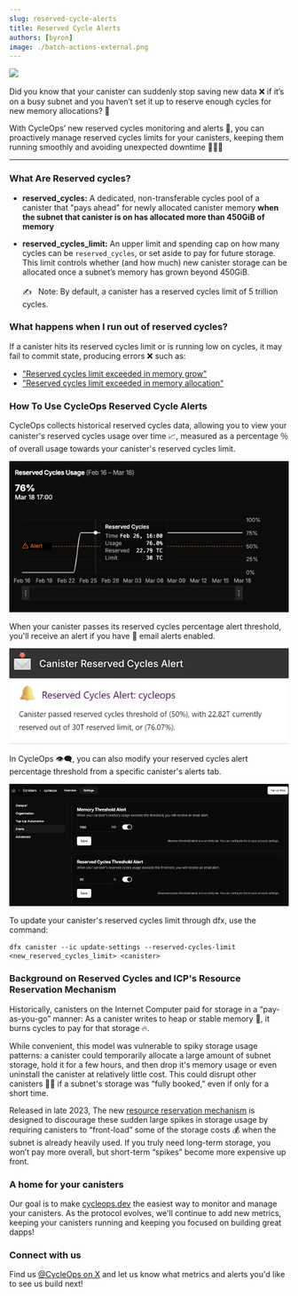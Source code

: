 ```yaml
---
slug: reserved-cycle-alerts 
title: Reserved Cycle Alerts 
authors: [byron]
image: ./batch-actions-external.png
---
```


[![](./batch-actions-internal.png)](/changelog/reserved-cycle-alerts)

Did you know that your canister can suddenly stop saving new data ❌ if it’s on a busy subnet and you haven’t set it up to reserve enough cycles for new memory allocations? 🫢 

With CycleOps’ new reserved cycles monitoring and alerts 🚨, you can proactively manage reserved cycles limits for your canisters, keeping them running smoothly and avoiding unexpected downtime 🔋🔋🔋


<!-- truncate -->

------

### What Are Reserved cycles?
* **reserved_cycles:** A dedicated, non-transferable cycles pool of a canister that "pays ahead" for newly allocated canister memory **when the subnet that canister is on has allocated more than 450GiB of memory** 

* **reserved_cycles_limit:** An upper limit and spending cap on how many cycles can be `reserved_cycles`, or set aside to pay for future storage. This limit controls whether (and how much) new canister storage can be allocated once a subnet’s memory has grown beyond 450GiB. <br/><br/> ✍️ &nbsp; Note: By default, a canister has a reserved cycles limit of 5 trillion cycles.

### What happens when I run out of reserved cycles?

If a canister hits its reserved cycles limit or is running low on cycles, it may fail to commit state, producing errors ❌ such as:
* ["Reserved cycles limit exceeded in memory grow"](https://internetcomputer.org/docs/references/execution-errors#reserved-cycles-limit-exceeded-in-memory-grow)
* ["Reserved cycles limit exceeded in memory allocation"](https://internetcomputer.org/docs/references/execution-errors#reserved-cycles-limit-exceeded-in-memory-allocation) 

### How To Use CycleOps Reserved Cycle Alerts
CycleOps collects historical reserved cycles data, allowing you to view your canister's reserved cycles usage over time 📈, measured as a percentage ％ of overall usage towards your canister's reserved cycles limit.

![Reserved Cycles Chart](screenshot_reserved_cycles_chart.png) 

When your canister passes its reserved cycles percentage alert threshold, you'll receive an alert if you have 📩 email alerts enabled.

![Reserved Cycles Email](screenshot_reserved_cycles_email.png)

In CycleOps 👁️‍🗨️, you can also modify your reserved cycles alert percentage threshold from a specific canister's alerts tab.

![Modifying Your Reserved Cycle Alert threshold](screenshot_modify_reserved_cycle_limit.png)

To update your canister's reserved cycles limit through dfx, use the command:
```
dfx canister --ic update-settings --reserved-cycles-limit <new_reserved_cycles_limit> <canister>
```


### Background on Reserved Cycles and ICP's Resource Reservation Mechanism
Historically, canisters on the Internet Computer paid for storage in a “pay-as-you-go” manner:
As a canister writes to heap or stable memory 📝, it burns cycles to pay for that storage 🔥.


While convenient, this model was vulnerable to spiky storage usage patterns: a canister could temporarily allocate a large amount of subnet storage, hold it for a few hours, and then drop it's memory usage or even uninstall the canister at relatively little cost. This could disrupt other canisters 🙅‍♂️ if a subnet's storage was “fully booked,” even if only for a short time.

Released in late 2023, The new [resource reservation mechanism](https://forum.dfinity.org/t/increasing-subnet-storage-capacity-and-introducing-resource-reservation-mechanism/23447) is designed to discourage these sudden large spikes in storage usage by requiring canisters to “front-load” some of the storage costs 💰 when the subnet is already heavily used. If you truly need long-term storage, you won’t pay more overall, but short-term “spikes” become more expensive up front.



### A home for your canisters

Our goal is to make [cycleops.dev](https://cycleops.dev) the easiest way to monitor and manage your canisters. As the protocol evolves, we'll continue to add new metrics, keeping your canisters running and keeping you focused on building great dapps!

### Connect with us

Find us [@CycleOps on X](https://x.com/CycleOps) and let us know what metrics and alerts you'd like to see us build next!
